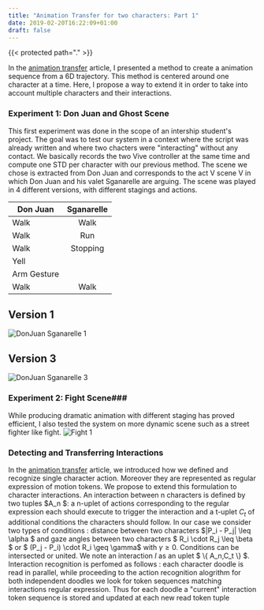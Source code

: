 ```yaml
---
title: "Animation Transfer for two characters: Part 1"
date: 2019-02-20T16:22:09+01:00
draft: false
---
```


{{< protected  path="." >}}


In the [animation transfer](../animation_transfer) article, I presented a method to create a animation sequence from a 6D trajectory. 
This method is centered around one character at a time. Here, I propose a way to extend it in order to take into account multiple characters and their interactions.




### Experiment 1: Don Juan and Ghost Scene  ###

This first experiment was done in the scope of an intership student's project.
The goal was to test our system in a context where the script was already written and where two chacters were "interacting" 
without any contact. We basically records the two Vive controller at the same time and compute one STD per character with our previous method.
The scene we chose is extracted from Don Juan and corresponds to the act V scene V in which Don Juan and his valet Sganarelle are arguing.
The scene was played in 4 different versions, with different stagings and actions.


| Don Juan      | Sganarelle         |
| ------------- |:-------------:|
| Walk      | Walk|
|Walk      |Run |
| Walk | Stopping |
| Yell |       |
| Arm Gesture | |
| Walk |      Walk |


## Version 1 ##
![DonJuan Sganarelle 1](/Images/Animation_Transfer/DJSga1.gif)
## Version 3 ##
![DonJuan Sganarelle 3](/Images/Animation_Transfer/DJSga3.gif)


### Experiment 2: Fight Scene###

While producing dramatic animation with different staging has proved efficient, I also tested the system on more dynamic scene
such as a street fighter like fight.
![Fight 1](/Images/Animation_Transfer/Fight1.gif)


### Detecting and Transferring Interactions ###

<script type="text/x-mathjax-config">
MathJax.Hub.Config({
  tex2jax: {
    inlineMath: [['$','$'], ['\\(','\\)']],
    displayMath: [['$$','$$'], ['\[','\]']],
    processEscapes: true,
    processEnvironments: true,
    skipTags: ['script', 'noscript', 'style', 'textarea', 'pre'],
    TeX: { equationNumbers: { autoNumber: "AMS" },
         extensions: ["AMSmath.js", "AMSsymbols.js"] }
  }
});
</script>

<script type="text/x-mathjax-config">
  MathJax.Hub.Queue(function() {
    // Fix <code> tags after MathJax finishes running. This is a
    // hack to overcome a shortcoming of Markdown. Discussion at
    // https://github.com/mojombo/jekyll/issues/199
    var all = MathJax.Hub.getAllJax(), i;
    for(i = 0; i < all.length; i += 1) {
        all[i].SourceElement().parentNode.className += ' has-jax';
    }
});
</script>


<script type="text/javascript" src="https://cdnjs.cloudflare.com/ajax/libs/mathjax/2.7.1/MathJax.js?config=TeX-AMS-MML_HTMLorMML">
</script>


<!--- for offline
<script type="text/javascript"
   src="/Utils/MathJax/MathJax.js">
</script> -->



In the [animation transfer](../animation_transfer) article, we introduced how we defined and recognize single character action. Moreover they are represented as regular expression of motion tokens.
We propose to extend this formulation to character interactions. An interaction between n characters  is defined by two tuples $A_n $: a n-uplet of actions corresponding to the regular expression each should execute to trigger the interaction and a t-uplet $C_t$ of additional conditions the characters should follow. In our case we consider two types of conditions : distance between two characters $|P_i - P_j| \leq \alpha $ and gaze angles between two characters $ R_i \cdot R_j \leq \beta  $ or $ (P_j - P_i) \cdot R_i \geq \gamma$ with $\gamma \geq 0$. Conditions can be intersected or united. We note an interaction $I$ as an uplet $ \\{ A_n,C_t \\} $. Interaction recognition is perfomed as follows : each character doodle is read in parallel, while proceeding to the action recognition alogrithm for both independent doodles we look for token sequences matching interactions regular expression. Thus for each doodle a "current" interaction token sequence is stored and updated at each new read token tuple



